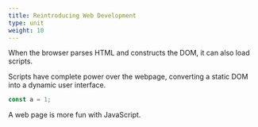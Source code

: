 ```yaml
---
title: Reintroducing Web Development
type: unit
weight: 10
---
```


When the browser parses HTML and constructs the DOM, it can also load scripts.

<!--more-->

Scripts have complete power over the webpage, converting a static DOM into a dynamic user interface.

```js
const a = 1;
```

A web page is more fun with JavaScript.